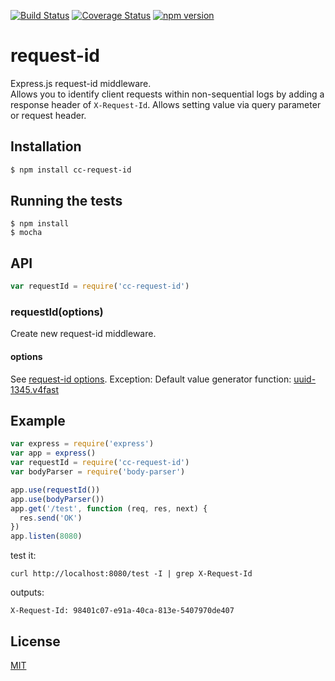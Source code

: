 [![Build Status](https://travis-ci.org/Colored-Coins/request-id.svg?branch=master)](https://travis-ci.org/Colored-Coins/request-id)
[![Coverage Status](https://coveralls.io/repos/github/Colored-Coins/request-id/badge.svg?branch=master)](https://coveralls.io/github/Colored-Coins/request-id?branch=master)
[![npm version](https://badge.fury.io/js/cc-request-id.svg)](https://badge.fury.io/js/cc-request-id)
# request-id
Express.js request-id middleware.<br>
Allows you to identify client requests within non-sequential logs by adding a response header of `X-Request-Id`.
Allows setting value via query parameter or request header.

## Installation
```sh
$ npm install cc-request-id
```
## Running the tests
```
$ npm install
$ mocha
```
## API
```javascript
var requestId = require('cc-request-id')
```
### requestId(options)
Create new request-id middleware.
#### options
See [request-id options](https://github.com/wilmoore/request-id.js#options).
Exception:
Default value generator function: [uuid-1345.v4fast]

## Example
```javascript
var express = require('express')
var app = express()
var requestId = require('cc-request-id')
var bodyParser = require('body-parser')

app.use(requestId())
app.use(bodyParser())
app.get('/test', function (req, res, next) {
  res.send('OK')
})
app.listen(8080)
```
test it:
```
curl http://localhost:8080/test -I | grep X-Request-Id
```
outputs:
```
X-Request-Id: 98401c07-e91a-40ca-813e-5407970de407
```

## License

[MIT](license)

[uuid-1345.v4fast]:   https://github.com/scravy/uuid-1345#uuidv4fast
